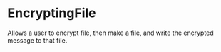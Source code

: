 # EncryptingFile

Allows a user to encrypt file, then make a file, and write the encrypted message to that file.		
